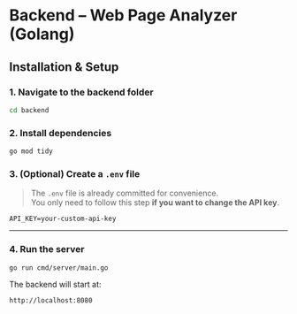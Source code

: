 # Backend – Web Page Analyzer (Golang)

## Installation & Setup

### 1. Navigate to the backend folder

```bash
cd backend
```

### 2. Install dependencies

```bash
go mod tidy
```

### 3. (Optional) Create a `.env` file

> The `.env` file is already committed for convenience.  
> You only need to follow this step **if you want to change the API key**.

```env
API_KEY=your-custom-api-key
```

---

### 4. Run the server

```bash
go run cmd/server/main.go
```

The backend will start at:

```
http://localhost:8080
```
